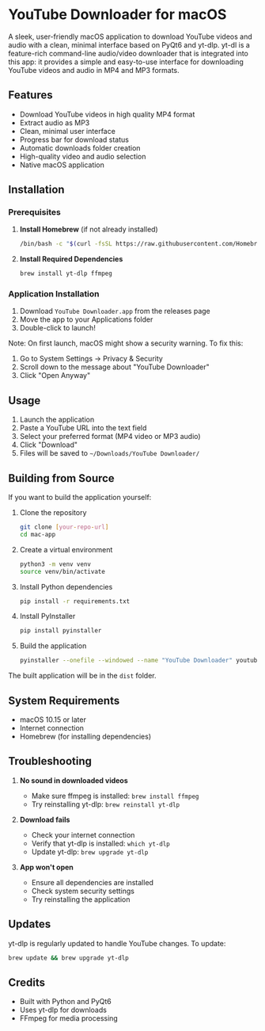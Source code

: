 # YouTube Downloader for macOS

A sleek, user-friendly macOS application to download YouTube videos and audio with a clean, minimal interface based on PyQt6 and yt-dlp. yt-dl is a feature-rich command-line audio/video downloader that is integrated into this app: it provides a simple and easy-to-use interface for downloading YouTube videos and audio in MP4 and MP3 formats.

## Features

- Download YouTube videos in high quality MP4 format
- Extract audio as MP3
- Clean, minimal user interface
- Progress bar for download status
- Automatic downloads folder creation
- High-quality video and audio selection
- Native macOS application

## Installation

### Prerequisites

1. **Install Homebrew** (if not already installed)
   ```bash
   /bin/bash -c "$(curl -fsSL https://raw.githubusercontent.com/Homebrew/install/HEAD/install.sh)"
   ```

2. **Install Required Dependencies**
   ```bash
   brew install yt-dlp ffmpeg
   ```

### Application Installation

1. Download `YouTube Downloader.app` from the releases page
2. Move the app to your Applications folder
3. Double-click to launch!

Note: On first launch, macOS might show a security warning. To fix this:
1. Go to System Settings → Privacy & Security
2. Scroll down to the message about "YouTube Downloader"
3. Click "Open Anyway"

## Usage

1. Launch the application
2. Paste a YouTube URL into the text field
3. Select your preferred format (MP4 video or MP3 audio)
4. Click "Download"
5. Files will be saved to `~/Downloads/YouTube Downloader/`

## Building from Source

If you want to build the application yourself:

1. Clone the repository
   ```bash
   git clone [your-repo-url]
   cd mac-app
   ```

2. Create a virtual environment
   ```bash
   python3 -m venv venv
   source venv/bin/activate
   ```

3. Install Python dependencies
   ```bash
   pip install -r requirements.txt
   ```

4. Install PyInstaller
   ```bash
   pip install pyinstaller
   ```

5. Build the application
   ```bash
   pyinstaller --onefile --windowed --name "YouTube Downloader" youtube_downloader.py
   ```

The built application will be in the `dist` folder.

## System Requirements

- macOS 10.15 or later
- Internet connection
- Homebrew (for installing dependencies)

## Troubleshooting

1. **No sound in downloaded videos**
   - Make sure ffmpeg is installed: `brew install ffmpeg`
   - Try reinstalling yt-dlp: `brew reinstall yt-dlp`

2. **Download fails**
   - Check your internet connection
   - Verify that yt-dlp is installed: `which yt-dlp`
   - Update yt-dlp: `brew upgrade yt-dlp`

3. **App won't open**
   - Ensure all dependencies are installed
   - Check system security settings
   - Try reinstalling the application

## Updates

yt-dlp is regularly updated to handle YouTube changes. To update:
```bash
brew update && brew upgrade yt-dlp
```

## Credits

- Built with Python and PyQt6
- Uses yt-dlp for downloads
- FFmpeg for media processing
